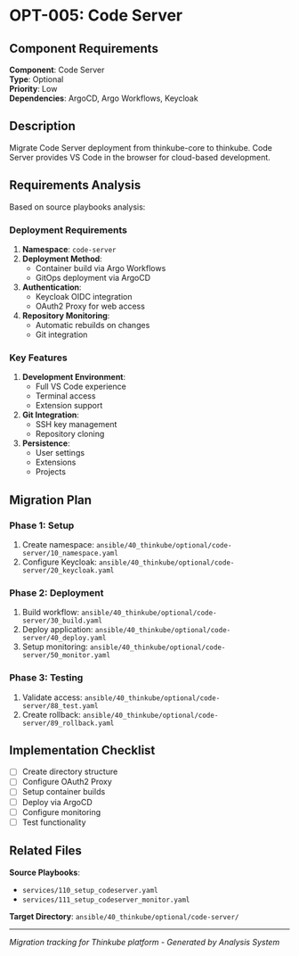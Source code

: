 # OPT-005: Code Server

## Component Requirements

**Component**: Code Server  
**Type**: Optional  
**Priority**: Low  
**Dependencies**: ArgoCD, Argo Workflows, Keycloak  

## Description

Migrate Code Server deployment from thinkube-core to thinkube. Code Server provides VS Code in the browser for cloud-based development.

## Requirements Analysis

Based on source playbooks analysis:

### Deployment Requirements
1. **Namespace**: `code-server`
2. **Deployment Method**:
   - Container build via Argo Workflows
   - GitOps deployment via ArgoCD
3. **Authentication**:
   - Keycloak OIDC integration
   - OAuth2 Proxy for web access
4. **Repository Monitoring**:
   - Automatic rebuilds on changes
   - Git integration

### Key Features
1. **Development Environment**:
   - Full VS Code experience
   - Terminal access
   - Extension support
2. **Git Integration**:
   - SSH key management
   - Repository cloning
3. **Persistence**:
   - User settings
   - Extensions
   - Projects

## Migration Plan

### Phase 1: Setup
1. Create namespace: `ansible/40_thinkube/optional/code-server/10_namespace.yaml`
2. Configure Keycloak: `ansible/40_thinkube/optional/code-server/20_keycloak.yaml`

### Phase 2: Deployment
1. Build workflow: `ansible/40_thinkube/optional/code-server/30_build.yaml`
2. Deploy application: `ansible/40_thinkube/optional/code-server/40_deploy.yaml`
3. Setup monitoring: `ansible/40_thinkube/optional/code-server/50_monitor.yaml`

### Phase 3: Testing
1. Validate access: `ansible/40_thinkube/optional/code-server/88_test.yaml`
2. Create rollback: `ansible/40_thinkube/optional/code-server/89_rollback.yaml`

## Implementation Checklist

- [ ] Create directory structure
- [ ] Configure OAuth2 Proxy
- [ ] Setup container builds
- [ ] Deploy via ArgoCD
- [ ] Configure monitoring
- [ ] Test functionality

## Related Files

**Source Playbooks**:
- `services/110_setup_codeserver.yaml`
- `services/111_setup_codeserver_monitor.yaml`

**Target Directory**: `ansible/40_thinkube/optional/code-server/`

---
*Migration tracking for Thinkube platform - Generated by Analysis System*